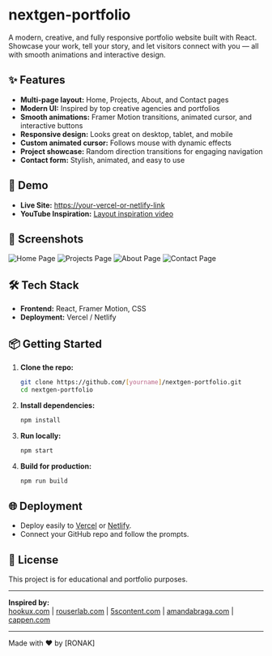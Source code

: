 # nextgen-portfolio

A modern, creative, and fully responsive portfolio website built with React.  
Showcase your work, tell your story, and let visitors connect with you — all with smooth animations and interactive design.

## ✨ Features

- **Multi-page layout:** Home, Projects, About, and Contact pages
- **Modern UI:** Inspired by top creative agencies and portfolios
- **Smooth animations:** Framer Motion transitions, animated cursor, and interactive buttons
- **Responsive design:** Looks great on desktop, tablet, and mobile
- **Custom animated cursor:** Follows mouse with dynamic effects
- **Project showcase:** Random direction transitions for engaging navigation
- **Contact form:** Stylish, animated, and easy to use

## 🚀 Demo

- **Live Site:** [https://your-vercel-or-netlify-link](https://your-vercel-or-netlify-link)
- **YouTube Inspiration:** [Layout inspiration video](https://youtu.be/Ja388yOaNCE?si=6J989zA88RlTFhOE)

## 📸 Screenshots

![Home Page](./screenshots/home.png)
![Projects Page](./screenshots/projects.png)
![About Page](./screenshots/about.png)
![Contact Page](./screenshots/contact.png)

## 🛠️ Tech Stack

- **Frontend:** React, Framer Motion, CSS
- **Deployment:** Vercel / Netlify

## 📦 Getting Started

1. **Clone the repo:**
   ```bash
   git clone https://github.com/[yourname]/nextgen-portfolio.git
   cd nextgen-portfolio
   ```

2. **Install dependencies:**
   ```bash
   npm install
   ```

3. **Run locally:**
   ```bash
   npm start
   ```

4. **Build for production:**
   ```bash
   npm run build
   ```

## 🌐 Deployment

- Deploy easily to [Vercel](https://vercel.com/) or [Netlify](https://netlify.com/).
- Connect your GitHub repo and follow the prompts.

## 📄 License

This project is for educational and portfolio purposes.

---

**Inspired by:**  
[hookux.com](https://hookux.com/) | [rouserlab.com](https://www.rouserlab.com) | [5scontent.com](https://5scontent.com) | [amandabraga.com](https://www.amandabraga.com) | [cappen.com](https://www.cappen.com)

---

Made with ❤️ by [RONAK]